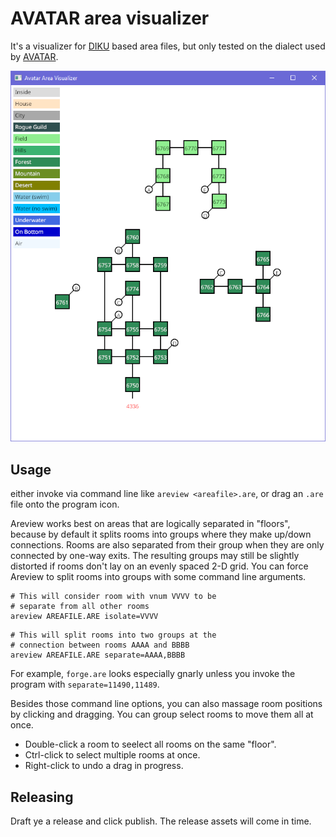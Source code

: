 # AVATAR area visualizer

It's a visualizer for [DIKU](https://dikumud.com/) based area files, but only tested on the dialect used by [AVATAR](https://www.outland.org).

![Screenshot of the program's graphical window, in Windows, showing four groups of squares arranged in a grid and connected to each other by lines. In the corner there's a legend showing which colors correspond to which terrain types.](/avatar-mapper.png)

## Usage

either invoke via command line like `areview <areafile>.are`, or drag an `.are` file onto the program icon.

Areview works best on areas that are logically separated in "floors", because by default it splits rooms into groups where they make up/down connections. Rooms are also separated from their group when they are only connected by one-way exits. The resulting groups may still be slightly distorted if rooms don't lay on an evenly spaced 2-D grid. You can force Areview to split rooms into groups with some command line arguments.

```shell
# This will consider room with vnum VVVV to be
# separate from all other rooms
areview AREAFILE.ARE isolate=VVVV
```

```shell
# This will split rooms into two groups at the
# connection between rooms AAAA and BBBB
areview AREAFILE.ARE separate=AAAA,BBBB
```

For example, `forge.are` looks especially gnarly unless you invoke the program with `separate=11490,11489`.

Besides those command line options, you can also massage room positions by clicking and dragging. You can group select rooms to move them all at once.

* Double-click a room to seelect all rooms on the same "floor".
* Ctrl-click to select multiple rooms at once.
* Right-click to undo a drag in progress.

## Releasing

Draft ye a release and click publish. The release assets will come in time.
